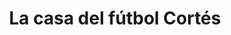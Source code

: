 ---
title: "La casa del fútbol Cortés"
url: /cholula-puebla/la-casa-del-futbol-cortes/
shop: deportes
---